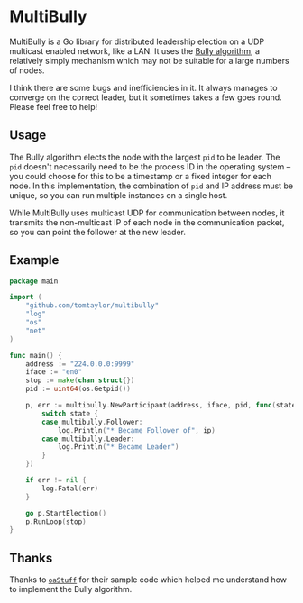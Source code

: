 # MultiBully

MultiBully is a Go library for distributed leadership election on a UDP multicast enabled network, like a LAN. It uses the [Bully algorithm](https://en.wikipedia.org/wiki/Bully_algorithm), a relatively simply mechanism which may not be suitable for a large numbers of nodes.

I think there are some bugs and inefficiencies in it. It always manages to converge on the correct leader, but it sometimes takes a few goes round. Please feel free to help!

## Usage

The Bully algorithm elects the node with the largest `pid` to be leader. The `pid` doesn't necessarily need to be the process ID in the operating system – you could choose for this to be a timestamp or a fixed integer for each node. In this implementation, the combination of `pid` and IP address must be unique, so you can run multiple instances on a single host.

While MultiBully uses multicast UDP for communication between nodes, it transmits the non-multicast IP of each node in the communication packet, so you can point the follower at the new leader.

## Example

```go
package main

import (
	"github.com/tomtaylor/multibully"
	"log"
	"os"
	"net"
)

func main() {
	address := "224.0.0.0:9999"
	iface := "en0"
	stop := make(chan struct{})
	pid := uint64(os.Getpid())

	p, err := multibully.NewParticipant(address, iface, pid, func(state int, ip *net.IP) {
		switch state {
		case multibully.Follower:
			log.Println("* Became Follower of", ip)
		case multibully.Leader:
			log.Println("* Became Leader")
		}
	})

	if err != nil {
		log.Fatal(err)
	}

	go p.StartElection()
	p.RunLoop(stop)
}
```

## Thanks

Thanks to [`oaStuff`](https://github.com/oaStuff/leaderElection) for their sample code which helped me understand how to implement the Bully algorithm.
